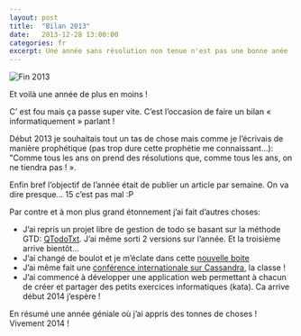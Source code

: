 ```yaml
---
layout: post
title:  "Bilan 2013"
date:   2013-12-28 13:00:00
categories: fr
excerpt: Une année sans résolution non tenue n'est pas une bonne anée ! Mon bilan...
---
```

![Fin 2013]({{site.url}}/assets/2013_end.jpg)

Et voilà une année de plus en moins !

C’ est fou mais ça passe super vite. C’est l’occasion de faire un bilan « informatiquement » parlant !

Début 2013 je souhaitais tout un tas de chose mais comme je l’écrivais de manière prophétique (pas trop dure cette prophétie me connaissant…): "Comme tous les ans on prend des résolutions que, comme tous les ans, on ne tiendra pas ! ».

Enfin bref l’objectif de l’année était de publier un article par semaine. On va dire presque… 15 c’est pas mal :P

Par contre et à mon plus grand étonnement j’ai fait d’autres choses:

   * J’ai repris un projet libre de gestion de todo se basant sur la méthode GTD: [QTodoTxt](https://github.com/mNantern/QTodoTxt). J’ai même sorti 2 versions sur l’année. Et la troisième arrive bientôt…
   * J’ai changé de boulot et je m’éclate dans cette [nouvelle boite](http://www.xebia.fr/)
   * J’ai même fait une [conférence internationale sur Cassandra](http://fr.slideshare.net/mNantern/cassandra-summit-europe2013), la classe !
   * J’ai commencé à développer une application web permettant à chacun de créer et partager des petits exercices informatiques (kata). Ca arrive début 2014 j’espère !


En résumé une année géniale où j’ai appris des tonnes de choses ! Vivement 2014 !
